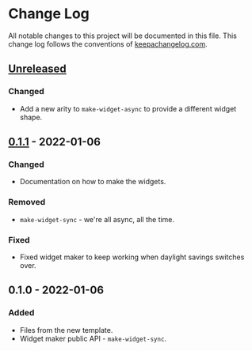 # Change Log
All notable changes to this project will be documented in this file. This change log follows the conventions of [keepachangelog.com](http://keepachangelog.com/).

## [Unreleased]
### Changed
- Add a new arity to `make-widget-async` to provide a different widget shape.

## [0.1.1] - 2022-01-06
### Changed
- Documentation on how to make the widgets.

### Removed
- `make-widget-sync` - we're all async, all the time.

### Fixed
- Fixed widget maker to keep working when daylight savings switches over.

## 0.1.0 - 2022-01-06
### Added
- Files from the new template.
- Widget maker public API - `make-widget-sync`.

[Unreleased]: https://github.com/your-name/aoc16/compare/0.1.1...HEAD
[0.1.1]: https://github.com/your-name/aoc16/compare/0.1.0...0.1.1

